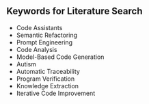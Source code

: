 Keywords for Literature Search
------------------------------------------------------------------------------------------

- Code Assistants
- Semantic Refactoring
- Prompt Engineering
- Code Analysis
- Model-Based Code Generation
- Autism
- Automatic Traceability
- Program Verification
- Knowledge Extraction
- Iterative Code Improvement
